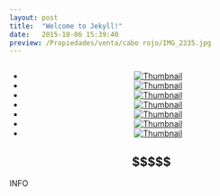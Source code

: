 ```yaml
---
layout: post
title:  "Welcome to Jekyll!"
date:   2015-10-06 15:39:40
preview: /Propiedades/venta/cabo rojo/IMG_2335.jpg
---
```


<center>
	<div class="mainImg">
		<img src="" class="custom">
	</div>
	<!--aqui comienza las fotos pequeñas -->
	<ul class="thumbnails">
	  <li>
	    <a href="">
	      <img class="tumbnails" src="" alt="Thumbnail">
	    </a>
	  </li>
	  <li>
	    <a href="">
	      <img class="tumbnails" src="" alt="Thumbnail">
	    </a>
	  </li>
	  <li>
	    <a href="">
	      <img class="tumbnails" src="" alt="Thumbnail">
	    </a>
	  </li>
	  <li>
	    <a href="">
	      <img class="tumbnails" src="" alt="Thumbnail">
	    </a>
	  </li>
	  <li>
	    <a href="">
	      <img class="tumbnails" src="" alt="Thumbnail">
	    </a>
	  </li>
	  <li>
	    <a href="">
	      <img class="tumbnails" src="" alt="Thumbnail">
	    </a>
	  </li>
	  <li>
	    <a href="">
	      <img class="tumbnails" src="" alt="Thumbnail">
	    </a>
	  </li>
	</ul>
	<script src="https://ajax.googleapis.com/ajax/libs/jquery/1.9.1/jquery.min.js"></script>
	<script type="text/javascript" src="/Edweb/js/jquery.simpleGal.js"></script>
	<script>
		$(document).ready(function () {
			$('.thumbnails').simpleGal({
				mainImage: '.custom'
			});
		});
	</script>
</center>

<center><h2>$$$$$</h2></center>

INFO
